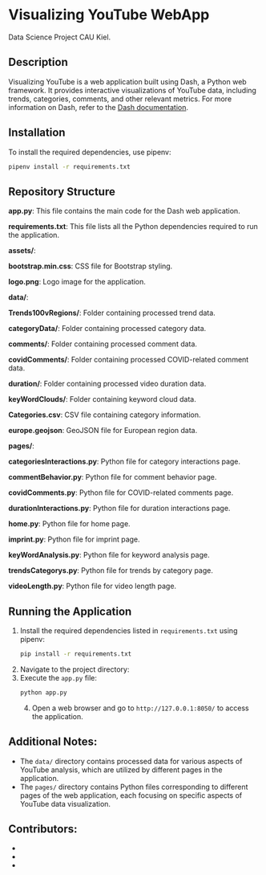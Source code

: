# Visualizing YouTube WebApp
Data Science Project CAU Kiel.

## Description
Visualizing YouTube is a web application built using Dash, a Python web framework. It provides interactive visualizations of YouTube data, including trends, categories, comments, and other relevant metrics.
For more information on Dash, refer to the [Dash documentation](https://dash.plotly.com/).

## Installation
To install the required dependencies, use pipenv:
   ```bash
   pipenv install -r requirements.txt
   ```


## Repository Structure
**app.py**: This file contains the main code for the Dash web application.

**requirements.txt**: This file lists all the Python dependencies required to run the application.

**assets/**:

  **bootstrap.min.css**: CSS file for Bootstrap styling.
  
  **logo.png**: Logo image for the application.
  
**data/**:

  **Trends100vRegions/**: Folder containing processed trend data.
  
  **categoryData/**: Folder containing processed category data.
  
  **comments/**: Folder containing processed comment data.
  
  **covidComments/**: Folder containing processed COVID-related comment data.
  
  **duration/**: Folder containing processed video duration data.
  
  **keyWordClouds/**: Folder containing keyword cloud data.
  
  **Categories.csv**: CSV file containing category information.
  
  **europe.geojson**: GeoJSON file for European region data.
  
**pages/**:

  **categoriesInteractions.py**: Python file for category interactions page.
  
  **commentBehavior.py**: Python file for comment behavior page.
  
  **covidComments.py**: Python file for COVID-related comments page.
  
  **durationInteractions.py**: Python file for duration interactions page.
  
  **home.py**: Python file for home page.
  
  **imprint.py**: Python file for imprint page.
  
  **keyWordAnalysis.py**: Python file for keyword analysis page.
  
  **trendsCategorys.py**: Python file for trends by category page.
  
  **videoLength.py**: Python file for video length page.

## Running the Application
1. Install the required dependencies listed in `requirements.txt` using pipenv:
   ```bash
   pip install -r requirements.txt
   ```
2. Navigate to the project directory:
3. Execute the `app.py` file:
   ```bash
   python app.py
   ```
   4. Open a web browser and go to `http://127.0.0.1:8050/` to access the application.

## Additional Notes:
* The `data/` directory contains processed data for various aspects of YouTube analysis, which are utilized by different pages in the application.
* The `pages/` directory contains Python files corresponding to different pages of the web application, each focusing on specific aspects of YouTube data visualization.

## Contributors:
*
*
*


  


